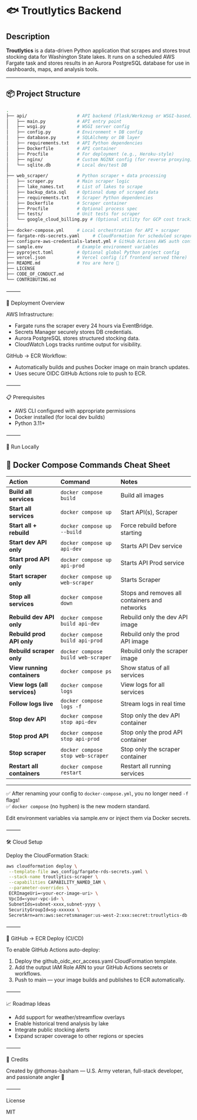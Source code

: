 # 🐟 Troutlytics Backend

## Description

**Troutlytics** is a data-driven Python application that scrapes and stores trout stocking data for Washington State lakes. It runs on a scheduled AWS Fargate task and stores results in an Aurora PostgreSQL database for use in dashboards, maps, and analysis tools.

---

## 📦 Project Structure

```bash
.
├── api/                   # API backend (Flask/Werkzeug or WSGI-based)
│   ├── main.py            # API entry point
│   ├── wsgi.py            # WSGI server config
│   ├── config.py          # Environment + DB config
│   ├── database.py        # SQLAlchemy or DB layer
│   ├── requirements.txt   # API Python dependencies
│   ├── Dockerfile         # API container
│   ├── Procfile           # For deployment (e.g., Heroku-style)
│   ├── nginx/             # Custom NGINX config (for reverse proxying)
│   └── sqlite.db          # Local dev/test DB
│
├── web_scraper/           # Python scraper + data processing
│   ├── scraper.py         # Main scraper logic
│   ├── lake_names.txt     # List of lakes to scrape
│   ├── backup_data.sql    # Optional dump of scraped data
│   ├── requirements.txt   # Scraper Python dependencies
│   ├── Dockerfile         # Scraper container
│   ├── Procfile           # Optional process spec
│   ├── tests/             # Unit tests for scraper
│   └── google_cloud_billing.py # (Optional utility for GCP cost tracking?)
│
├── docker-compose.yml     # Local orchestration for API + scraper
├── fargate-rds-secrets.yaml     # CloudFormation for scheduled scraper + RDS
├── configure-aws-credentials-latest.yml # GitHub Actions AWS auth config
├── sample.env             # Example environment variables
├── pyproject.toml         # Optional global Python project config
├── vercel.json            # Vercel config (if frontend served there)
├── README.md              # You are here 📘
├── LICENSE
├── CODE_OF_CONDUCT.md
└── CONTRIBUTING.md
```

⸻

🚀 Deployment Overview

AWS Infrastructure:

- Fargate runs the scraper every 24 hours via EventBridge.
- Secrets Manager securely stores DB credentials.
- Aurora PostgreSQL stores structured stocking data.
- CloudWatch Logs tracks runtime output for visibility.

GitHub → ECR Workflow:

- Automatically builds and pushes Docker image on main branch updates.
- Uses secure OIDC GitHub Actions role to push to ECR.

⸻

📋 Prerequisites

- AWS CLI configured with appropriate permissions
- Docker installed (for local dev builds)
- Python 3.11+

⸻

🧪 Run Locally

## 🚀 Docker Compose Commands Cheat Sheet

| Action                           | Command                                      | Notes                                                    |
| :------------------------------- | :------------------------------------------- | :-------------------------------------------------------- |
| **Build all services**           | `docker compose build`                       | Build all images                                          |
| **Start all services**           | `docker compose up`                          | Start API(s), Scraper                                     |
| **Start all + rebuild**          | `docker compose up --build`                  | Force rebuild before starting                             |
| **Start dev API only**           | `docker compose up api-dev`                  | Starts API Dev service                                    |
| **Start prod API only**          | `docker compose up api-prod`                 | Starts API Prod service                                   |
| **Start scraper only**           | `docker compose up web-scraper`              | Starts Scraper                                            |
| **Stop all services**            | `docker compose down`                        | Stops and removes all containers and networks             |
| **Rebuild dev API only**         | `docker compose build api-dev`               | Rebuild only the dev API image                            |
| **Rebuild prod API only**        | `docker compose build api-prod`              | Rebuild only the prod API image                           |
| **Rebuild scraper only**         | `docker compose build web-scraper`           | Rebuild only the scraper image                            |
| **View running containers**      | `docker compose ps`                          | Show status of all services                               |
| **View logs (all services)**     | `docker compose logs`                        | View logs for all services                                |
| **Follow logs live**             | `docker compose logs -f`                     | Stream logs in real time                                  |
| **Stop dev API**                 | `docker compose stop api-dev`                | Stop only the dev API container                           |
| **Stop prod API**                | `docker compose stop api-prod`               | Stop only the prod API container                          |
| **Stop scraper**                 | `docker compose stop web-scraper`            | Stop only the scraper container                           |
| **Restart all containers**       | `docker compose restart`                     | Restart all running services                              |

---

✅ After renaming your config to `docker-compose.yml`, you no longer need `-f` flags!  
✅ `docker compose` (no hyphen) is the new modern standard.

Edit environment variables via sample.env or inject them via Docker secrets.

⸻

🛠️ Cloud Setup

Deploy the CloudFormation Stack:

```bash
aws cloudformation deploy \
 --template-file aws_config/fargate-rds-secrets.yaml \
 --stack-name troutlytics-scraper \
 --capabilities CAPABILITY_NAMED_IAM \
 --parameter-overrides \
 ECRImageUri=<your-ecr-image-uri> \
 VpcId=<your-vpc-id> \
 SubnetIds=subnet-xxxx,subnet-yyyy \
 SecurityGroupId=sg-xxxxxx \
 SecretArn=arn:aws:secretsmanager:us-west-2:xxx:secret:troutlytics-db
```

⸻

🔐 GitHub → ECR Deploy (CI/CD)

To enable GitHub Actions auto-deploy:

1. Deploy the github_oidc_ecr_access.yaml CloudFormation template.
2. Add the output IAM Role ARN to your GitHub Actions secrets or workflows.
3. Push to main — your image builds and publishes to ECR automatically.

⸻

📈 Roadmap Ideas

- Add support for weather/streamflow overlays
- Enable historical trend analysis by lake
- Integrate public stocking alerts
- Expand scraper coverage to other regions or species

⸻

🧠 Credits

Created by @thomas-basham — U.S. Army veteran, full-stack developer, and passionate angler 🎣

⸻

License

MIT
